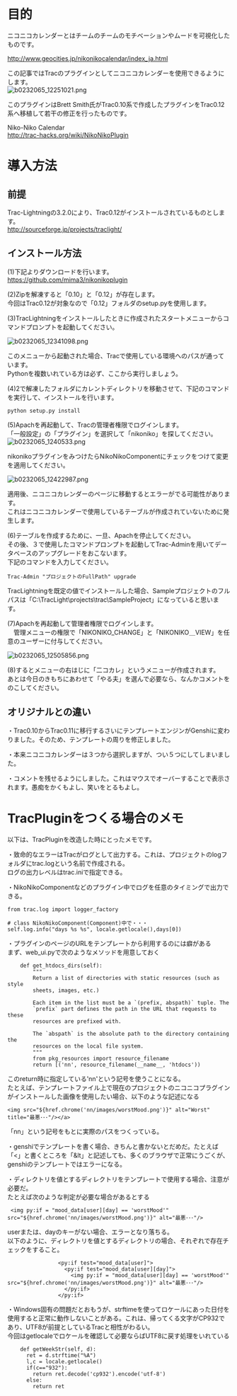 # 目的  
ニコニコカレンダーとはチームのチームのモチベーションやムードを可視化したものです。  
  
http://www.geocities.jp/nikonikocalendar/index_ja.html  
  
この記事ではTracのプラグインとしてニコニコカレンダーを使用できるようにします。  
![b0232065_12251021.png](/image/1a99f68e-5cda-040d-5947-39ca15b34271.png)  
  
このプラグインはBrett Smith氏がTrac0.10系で作成したプラグインをTrac0.12系へ移植して若干の修正を行ったものです。  
  
Niko-Niko Calendar  
http://trac-hacks.org/wiki/NikoNikoPlugin  
  
# 導入方法  
## 前提  
Trac-Lightningの3.2.0により、Trac0.12がインストールされているものとします。  
http://sourceforge.jp/projects/traclight/  
  
## インストール方法  
(1)下記よりダウンロードを行います。  
https://github.com/mima3/nikonikoplugin  
  
(2)Zipを解凍すると「0.10」と「0.12」が存在します。  
今回はTrac0.12が対象なので「0.12」フォルダのsetup.pyを使用します。  
  
(3)TracLightningをインストールしたときに作成されたスタートメニューからコマンドプロンプトを起動してください。  
  
![b0232065_12341098.png](/image/e3936672-ac4f-edfb-68dc-366c5cbebe0d.png)  
  
このメニューから起動された場合、Tracで使用している環境へのパスが通っています。  
Pythonを複数いれている方は必ず、ここから実行しましょう。  
  
(4)2で解凍したフォルダにカレントディレクトリを移動させて、下記のコマンドを実行して、インストールを行います。  
  
```
python setup.py install
```  
  
(5)Apachを再起動して、Tracの管理者権限でログインします。  
「一般設定」の「プラグイン」を選択して「nikoniko」を探してください。  
![b0232065_1240533.png](/image/99ef586e-98a2-0391-f034-581524bd13d3.png)  
  
 nikonikoプラグインをみつけたらNikoNikoComponentにチェックをつけて変更を適用してください。  
  
![b0232065_12422987.png](/image/3096161d-c3fd-6bc9-3445-3c64b2427cd6.png)  
  
適用後、ニコニコカレンダーのページに移動するとエラーがでる可能性があります。  
これはニコニコカレンダーで使用しているテーブルが作成されていないために発生します。  
  
(6)テーブルを作成するために、一旦、Apachを停止してください。  
その後、３で使用したコマンドプロンプトを起動してTrac-Adminを用いてデータベースのアップグレードをおこないます。  
下記のコマンドを入力してください。  
  
```
Trac-Admin "プロジェクトのFullPath" upgrade 
```  
  
TracLightningを既定の値でインストールした場合、Sampleプロジェクトのフルパスは「C:\TracLight\projects\trac\SampleProject」になっていると思います。  
  
(7)Apachを再起動して管理者権限でログインします。  
　管理メニューの権限で「NIKONIKO_CHANGE」と「NIKONIKO＿VIEW」を任意のユーザーに付与してください。  
  
![b0232065_12505856.png](/image/76cc701d-de2e-21af-e4b1-19288c25b90b.png)  
  
(8)するとメニューの右はじに「二コカレ」というメニューが作成されます。  
あとは今日のきもちにあわせて「やる夫」を選んで必要なら、なんかコメントをのこしてください。  
  
## オリジナルとの違い  
・Trac0.10からTrac0.11に移行するさいにテンプレートエンジンがGenshiに変わりました。そのため、テンプレートの周りを修正しました。  
  
・本来ニコニコカレンダーは３つから選択しますが、つい５つにしてしまいました。  
  
・コメントを残せるようにしました。これはマウスでオーバーすることで表示されます。愚痴をかくもよし、笑いをとるもよし。  
  
# TracPluginをつくる場合のメモ  
以下は、TracPluginを改造した時にとったメモです。  
  
・致命的なエラーはTracがログとして出力する。これは、プロジェクトのlogフォルダにtrac.logという名前で作成される。  
ログの出力レベルはtrac.iniで指定できる。  
  
・NikoNikoComponentなどのプラグイン中でログを任意のタイミングで出力できる。  
  
```
from trac.log import logger_factory

# class NikoNikoComponent(Component)中で・・・
self.log.info("days %s %s", locale.getlocale(),days[0])
```  
  
・プラグインのページのURLをテンプレートから利用するのには癖がある  
まず、web_ui.pyで次のようなメソッドを用意しておく  
  
```
    def get_htdocs_dirs(self):
        """
        Return a list of directories with static resources (such as style
        sheets, images, etc.)

        Each item in the list must be a `(prefix, abspath)` tuple. The
        `prefix` part defines the path in the URL that requests to these
        resources are prefixed with.
        
        The `abspath` is the absolute path to the directory containing the
        resources on the local file system.
        """
        from pkg_resources import resource_filename
        return [('nn', resource_filename(__name__, 'htdocs'))
```  
  
このreturn時に指定している'nn'という記号を使うことになる。  
たとえば、テンプレートファイル上で現在のプロジェクトのニコニコプラグインがインストールした画像を使用したい場合、以下のような記述になる  
  
```
<img src="${href.chrome('nn/images/worstMood.png')}" alt="Worst" title="最悪･･･"/></a>
```  
  
「nn」という記号をもとに実際のパスをつくっている。  
  
  
・genshiでテンプレートを書く場合、きちんと書かないとだめだ。たとえば「&lt;」と書くところを「&lt」と記述しても、多くのブラウザで正常にうごくが、genshiのテンプレートではエラーになる。  
  
・ディレクトリを値とするディレクトリをテンプレートで使用する場合、注意が必要だ。  
たとえば次のような判定が必要な場合があるとする  
  
```
 <img py:if = "mood_data[user][day] == 'worstMood'" src="${href.chrome('nn/images/worstMood.png')}" alt="最悪･･･"/>
```  
  
userまたは、dayのキーがない場合、エラーとなり落ちる。  
以下のように、ディレクトリを値とするディレクトリの場合、それぞれで存在チェックをすること。  
  
```
                <py:if test="mood_data[user]">
                  <py:if test="mood_data[user][day]">
                    <img py:if = "mood_data[user][day] == 'worstMood'" src="${href.chrome('nn/images/worstMood.png')}" alt="最悪･･･"/>
                  </py:if>
                </py:if>
```  
  
・Windows固有の問題だとおもうが、strftimeを使ってロケールにあった日付を使用すると正常に動作しないことがある。これは、帰ってくる文字がCP932であり、UTF8が前提としているTracと相性がわるい。  
今回はgetlocaleでロケールを確認して必要ならばUTF8に戻す処理をいれている  
  
```
    def getWeekStr(self, d):
      ret = d.strftime("%A")
      l,c = locale.getlocale()
      if(c=="932"):
        return ret.decode('cp932').encode('utf-8')
      else:
        return ret
```  
